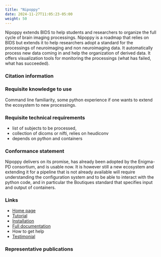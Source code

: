 ```yaml
---
title: "Nipoppy"
date: 2024-11-27T11:05:23-05:00
weight: 50
---
```


Nipoppy extends BIDS to help students and researchers to organize the full cycle of brain imaging processings. Nipoppy is a roadmap that relies on BIDS but extends it to help researchers adopt a standard for the processings of neuroimaging and non neuroimaging data. It automatically process new data coming in and help the organization of derived data. It offers visualization tools for monitoring the processings (what has failed, what has succeeded).

### Citation information

### Requisite knowledge to use

Command line familiarity, some python experience if one wants to extend the ecosystem to new processings.

### Requisite technical requirements

- list of subjects to be processed,
- collection of dicoms or nifti, relies on heudiconv
- depends on python and containers

### Conformance statement

Nipoppy delivers on its promise, has already been adopted by the Enigma-PD consortium, and is usable now. It is however still a new ecosystem and extending it for a pipeline that is not already available will require understanding the configuration system and to be able to interact with the python code, and in particular the Boutiques standard that specifies input and output of containers.

### Links

- [Home page](https://nipoppy.readthedocs.io/en/latest/)
- [Tutorial](https://nipoppy.readthedocs.io/en/latest/quickstart.html)
- [Installation](https://nipoppy.readthedocs.io/en/latest/installation.html)
- [Full documentation](https://nipoppy.readthedocs.io/en/latest/user_guide/index.html)
- How to get help
- [Testimonial](https://www.linkedin.com/posts/evavanheese789_you-only-realise-how-important-infrastructure-activity-7220000830463053828-QdDy)

### Representative publications
